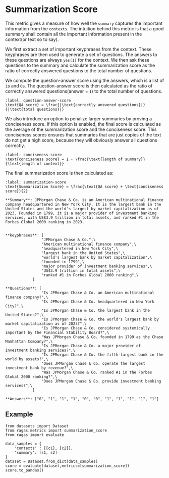 # Summarization Score

This metric gives a measure of how well the `summary` captures the important information from the `contexts`. The intuition behind this metric is that a good summary shall contain all the important information present in the context(or text so to say).

We first extract a set of important keyphrases from the context. These keyphrases are then used to generate a set of questions. The answers to these questions are always `yes(1)` for the context. We then ask these questions to the summary and calculate the summarization score as the ratio of correctly answered questions to the total number of questions. 

We compute the question-answer score using the answers, which is a list of `1`s and `0`s. The question-answer score is then calculated as the ratio of correctly answered questions(answer = `1`) to the total number of questions.

```{math}
:label: question-answer-score
\text{QA score} = \frac{|\text{correctly answered questions}|}{|\text{total questions}|}
````

We also introduce an option to penalize larger summaries by proving a conciseness score. If this option is enabled, the final score is calculated as the average of the summarization score and the conciseness score. This conciseness scores ensures that summaries that are just copies of the text do not get a high score, because they will obviously answer all questions correctly.

```{math}
:label: conciseness-score
\text{conciseness score} = 1 - \frac{\text{length of summary}}{\text{length of context}}
````

The final summarization score is then calculated as:

```{math}
:label: summarization-score
\text{Summarization Score} = \frac{\text{QA score} + \text{conciseness score}}{2}
````

```{hint}
**Summary**: JPMorgan Chase & Co. is an American multinational finance company headquartered in New York City. It is the largest bank in the United States and the world's largest by market capitalization as of 2023. Founded in 1799, it is a major provider of investment banking services, with US$3.9 trillion in total assets, and ranked #1 in the Forbes Global 2000 ranking in 2023.


**keyphrases**: [
                "JPMorgan Chase & Co.",\
                "American multinational finance company",\
                "headquartered in New York City",\
                "largest bank in the United States",\
                "world's largest bank by market capitalization",\
                "founded in 1799",\
                "major provider of investment banking services",\
                "US$3.9 trillion in total assets",\
                "ranked #1 in Forbes Global 2000 ranking",\
            ]

**Questions**: [
                "Is JPMorgan Chase & Co. an American multinational finance company?",\
                "Is JPMorgan Chase & Co. headquartered in New York City?",\
                "Is JPMorgan Chase & Co. the largest bank in the United States?",\
                "Is JPMorgan Chase & Co. the world's largest bank by market capitalization as of 2023?",\
                "Is JPMorgan Chase & Co. considered systemically important by the Financial Stability Board?",\
                "Was JPMorgan Chase & Co. founded in 1799 as the Chase Manhattan Company?",\
                "Is JPMorgan Chase & Co. a major provider of investment banking services?",\
                "Is JPMorgan Chase & Co. the fifth-largest bank in the world by assets?",\
                "Does JPMorgan Chase & Co. operate the largest investment bank by revenue?",\
                "Was JPMorgan Chase & Co. ranked #1 in the Forbes Global 2000 ranking?",\
                "Does JPMorgan Chase & Co. provide investment banking services?",\
            ]

**Answers**: ["0", "1", "1", "1", "0", "0", "1", "1", "1", "1", "1"]
````

## Example

```{code-block} python
from datasets import Dataset 
from ragas.metrics import summarization_score
from ragas import evaluate

data_samples = {
    'contexts' : [[c1], [c2]],
    'summary': [s1, s2]
}
dataset = Dataset.from_dict(data_samples)
score = evaluate(dataset,metrics=[summarization_score])
score.to_pandas()
```

